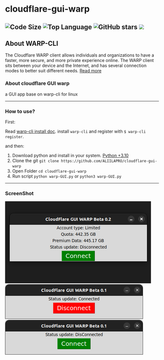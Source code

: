 # cloudflare-gui-warp
![Code Size](https://img.shields.io/github/languages/code-size/aliilapro/cloudflare-gui-warp) ![Top Language](https://img.shields.io/github/languages/top/aliilapro/cloudflare-gui-warp) ![GitHub stars](https://img.shields.io/github/stars/aliilapro/cloudflare-gui-warp) ![](https://img.shields.io/badge/The%20Long%20Hope-%F0%9F%98%8E%E2%9C%8C-green)
--------------------------------------------------------------------

## About WARP-CLI
The Cloudflare WARP client allows individuals and organizations to have a faster, more secure, and more private experience online. The WARP client sits between your device and the Internet, and has several connection modes to better suit different needs.
[Read more](https://developers.cloudflare.com/warp-client/)

### About cloudflare GUI warp
a GUI app base on warp-cli for linux

--------------------------------------------------------------------
### How to use?

First:

Read [warp-cli install doc](https://developers.cloudflare.com/warp-client/get-started/linux). install `warp-cli` and
register with `$ warp-cli register`.

and then:

1. Download python and install in your system. [Python +3.10](https://www.python.org/downloads/)
2. Clone the git  `git clone https://github.com/ALIILAPRO/cloudflare-gui-warp`
3. Open Folder    `cd cloudflare-gui-warp`
8. Run script     `python warp-GUI.py` or `python3 warp-GUI.py`
--------------------------------------------------------------------
### ScreenShot

![](https://github.com/ALIILAPRO/cloudflare-gui-warp/blob/main/ScreenShot/betav2.png)
![](https://github.com/ALIILAPRO/cloudflare-gui-warp/blob/main/ScreenShot/connect.png)
![](https://github.com/ALIILAPRO/cloudflare-gui-warp/blob/main/ScreenShot/disconnect.png)
